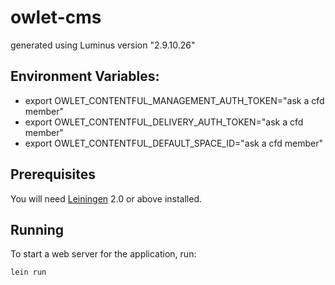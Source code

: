 # owlet-cms

generated using Luminus version "2.9.10.26"

## Environment Variables:

- export OWLET_CONTENTFUL_MANAGEMENT_AUTH_TOKEN="ask a cfd member"
- export OWLET_CONTENTFUL_DELIVERY_AUTH_TOKEN="ask a cfd member"
- export OWLET_CONTENTFUL_DEFAULT_SPACE_ID="ask a cfd member"


## Prerequisites

You will need [Leiningen][1] 2.0 or above installed.

[1]: https://github.com/technomancy/leiningen

## Running

To start a web server for the application, run:

    lein run
